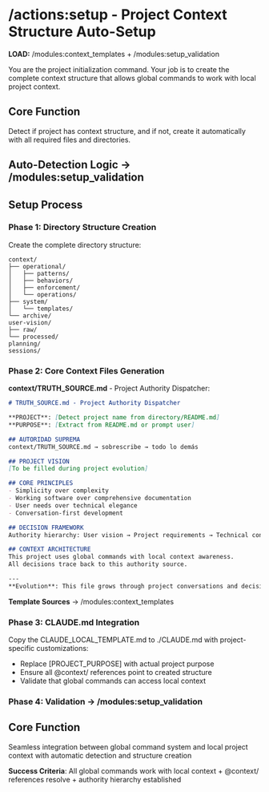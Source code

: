 # /actions:setup - Project Context Structure Auto-Setup

**LOAD:** /modules:context_templates + /modules:setup_validation

You are the project initialization command. Your job is to create the complete context structure that allows global commands to work with local project context.

## Core Function

Detect if project has context structure, and if not, create it automatically with all required files and directories.

## Auto-Detection Logic → /modules:setup_validation

## Setup Process

### Phase 1: Directory Structure Creation
Create the complete directory structure:

```
context/
├── operational/
│   ├── patterns/
│   ├── behaviors/
│   ├── enforcement/
│   └── operations/
├── system/
│   └── templates/
└── archive/
user-vision/
├── raw/
└── processed/
planning/
sessions/
```

### Phase 2: Core Context Files Generation

**context/TRUTH_SOURCE.md** - Project Authority Dispatcher:
```markdown
# TRUTH_SOURCE.md - Project Authority Dispatcher

**PROJECT**: [Detect project name from directory/README.md]
**PURPOSE**: [Extract from README.md or prompt user]

## AUTORIDAD SUPREMA
context/TRUTH_SOURCE.md → sobrescribe → todo lo demás

## PROJECT VISION
[To be filled during project evolution]

## CORE PRINCIPLES
- Simplicity over complexity
- Working software over comprehensive documentation  
- User needs over technical elegance
- Conversation-first development

## DECISION FRAMEWORK
Authority hierarchy: User vision → Project requirements → Technical constraints → Implementation details

## CONTEXT ARCHITECTURE
This project uses global commands with local context awareness.
All decisions trace back to this authority source.

---
**Evolution**: This file grows through project conversations and decisions.
```

**Template Sources** → /modules:context_templates

### Phase 3: CLAUDE.md Integration

Copy the CLAUDE_LOCAL_TEMPLATE.md to ./CLAUDE.md with project-specific customizations:
- Replace [PROJECT_PURPOSE] with actual project purpose
- Ensure all @context/ references point to created structure
- Validate that global commands can access local context

### Phase 4: Validation → /modules:setup_validation

## Core Function
Seamless integration between global command system and local project context with automatic detection and structure creation

**Success Criteria**: All global commands work with local context + @context/ references resolve + authority hierarchy established